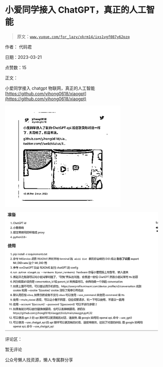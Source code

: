 # 小爱同学接入 ChatGPT，真正的人工智能

> 原文：[`www.yuque.com/for_lazy/xkrm14/ixs1vgf087y62pzp`](https://www.yuque.com/for_lazy/xkrm14/ixs1vgf087y62pzp)



作者： 代码君



日期：2023-03-21



点赞数：15

<ne-card data-card-name="hr" data-card-type="block" id="TrNbT" data-event-boundary="card">

正文：



小爱同学接入 chatgpt 物联网，真正的人工智能 [https://github.com/yihong0618/xiaogpt](https://github.com/yihong0618/xiaogpt)



<ne-card data-card-name="image" data-card-type="inline" id="ZtWMP" data-event-boundary="card">![](img/7441254c3d614af6e53fb8ad84165116.png)</ne-card>



<ne-card data-card-name="image" data-card-type="inline" id="UE998" data-event-boundary="card">![](img/80190b04ccde292d2ae8c7eb71ce2342.png)</ne-card>

<ne-card data-card-name="hr" data-card-type="block" id="icLXj" data-event-boundary="card">

评论区：



暂无评论

<ne-card data-card-name="hr" data-card-type="block" id="dpCqL" data-event-boundary="card">

公众号懒人找资源，懒人专属群分享

</ne-card></ne-card></ne-card>